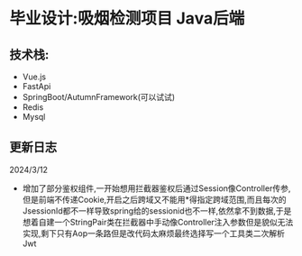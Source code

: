 # 毕业设计:吸烟检测项目 Java后端

## 技术栈:
- Vue.js
- FastApi
- SpringBoot/AutumnFramework(可以试试)
- Redis
- Mysql

## 更新日志
2024/3/12
- 增加了部分鉴权组件,一开始想用拦截器鉴权后通过Session像Controller传参,但是前端不传递Cookie,开启之后跨域又不能用*得指定跨域范围,而且每次的JsessionId都不一样导致spring给的sessionid也不一样,依然拿不到数据,于是想着自建一个StringPair类在拦截器中手动像Controller注入参数但是貌似无法实现,剩下只有Aop一条路但是改代码太麻烦最终选择写一个工具类二次解析Jwt
